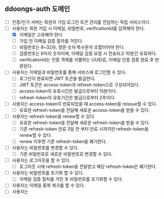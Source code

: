## ddoongs-auth 도메인

- [ ] 인증/인가 서버는 회원의 가입·로그인·토큰 관리를 전담하는 독립 서비스이다.
- [ ] 사용자는 회원 가입 시 이메일, 비밀번호, verificationId를 입력해야 한다.
    - [x] 이메일은 고유해야 한다
    - [ ] 가입 전 이메일 검증 절차를 거친다.
    - [ ] 비밀번호는 8~32자, 영문·숫자·특수문자 조합이어야 한다.
    - [ ] 검증번호는 6자리 숫자이며, 이메일 검증 요청 시 전송되고 10분간 유효하다.
    - [ ] verificationId는 인증 객체를 식별하는 UUID로, 이메일 인증 검증 완료 후 반환된다.
- [ ] 사용자는 이메일과 비밀번호를 통해 서비스에 로그인할 수 있다.
    - [ ] 로그인이 완료되면 JWT 토큰을 발급한다.
    - [ ] JWT 토큰은 access-token과 refresh-token으로 구성되어있다.
    - [ ] access-token의 유효시간은 발급으로부터 15분이다.
    - [ ] refresh-token의 유효기간은 발급으로부터 2주이다.
-  [ ] 사용자는 access-token이 만료되었을 때 access-token을 reissue할 수 있다.
    - [ ] 유효한 refresh-token을 전달해 새로운 access-token을 받을 수 있다.
-  [ ] 사용자는 refresh-token을 renew할 수 있다.
    - [ ] 유효한 refresh-token을 전달해 새로운 refresh-token을 받을 수 있다.
    - [ ] 기존 refresh-token 만료 3일 전 부터 만료 시까지만 refresh-token을 renew할 수 있다.
    - [ ] renew 이후엔 기존 refresh-token을 폐기한다.
-  [ ] 사용자는 비밀번호를 변경할 수 있다.
    - [ ] 기존 비밀번호로 새로운 비밀번호로 변경할 수 있다.
-  [ ] 사용자는 로그아웃을 할 수 있다.
    - [ ] 로그아웃 시에 refresh-token을 전달받고 해당 refresh-token은 폐기한다.
-  [ ] 사용자는 비밀번호를 초기화 할 수 있다.
    - [ ] 이메일 검증 절차를 거친 후 비밀번호를 초기화할 수 있다.
- [ ] 사용자는 이메일 중복 체크를 할 수 있다.
- [ ] 사용자는